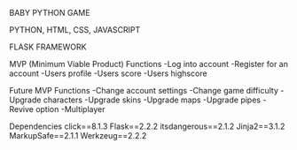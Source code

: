 BABY PYTHON GAME

PYTHON, HTML, CSS, JAVASCRIPT

FLASK FRAMEWORK

MVP (Minimum Viable Product) Functions
-Log into account
-Register for an account
-Users profile
-Users score
-Users highscore

Future MVP Functions
-Change account settings
-Change game difficulty
-Upgrade characters
-Upgrade skins
-Upgrade maps
-Upgrade pipes
-Revive option
-Multiplayer

Dependencies
click==8.1.3
Flask==2.2.2
itsdangerous==2.1.2
Jinja2==3.1.2
MarkupSafe==2.1.1
Werkzeug==2.2.2


